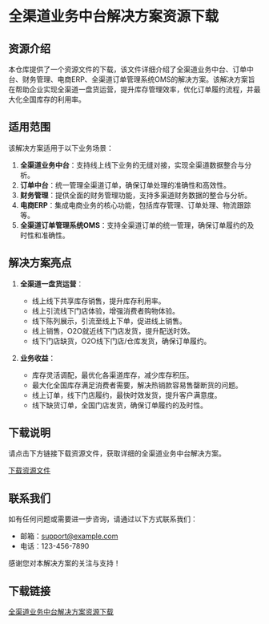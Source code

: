 # 全渠道业务中台解决方案资源下载

## 资源介绍

本仓库提供了一个资源文件的下载，该文件详细介绍了全渠道业务中台、订单中台、财务管理、电商ERP、全渠道订单管理系统OMS的解决方案。该解决方案旨在帮助企业实现全渠道一盘货运营，提升库存管理效率，优化订单履约流程，并最大化全国库存的利用率。

## 适用范围

该解决方案适用于以下业务场景：

1. **全渠道业务中台**：支持线上线下业务的无缝对接，实现全渠道数据整合与分析。
2. **订单中台**：统一管理全渠道订单，确保订单处理的准确性和高效性。
3. **财务管理**：提供全面的财务管理功能，支持多渠道财务数据的整合与分析。
4. **电商ERP**：集成电商业务的核心功能，包括库存管理、订单处理、物流跟踪等。
5. **全渠道订单管理系统OMS**：支持全渠道订单的统一管理，确保订单履约的及时性和准确性。

## 解决方案亮点

1. **全渠道一盘货运营**：
   - 线上线下共享库存销售，提升库存利用率。
   - 线上引流线下门店体验，增强消费者购物体验。
   - 线下陈列展示，引流至线上下单，促进线上销售。
   - 线上销售，O2O就近线下门店发货，提升配送时效。
   - 线下门店缺货，O2O线下门店/仓库发货，确保订单履约。

2. **业务收益**：
   - 库存灵活调配，最优化各渠道库存，减少库存积压。
   - 最大化全国库存满足消费者需要，解决热销款容易售罄断货的问题。
   - 线上订单，线下门店履约，最快时效发货，提升客户满意度。
   - 线下缺货订单，全国门店发货，确保订单履约的及时性。

## 下载说明

请点击下方链接下载资源文件，获取详细的全渠道业务中台解决方案。

[下载资源文件](#)

## 联系我们

如有任何问题或需要进一步咨询，请通过以下方式联系我们：

- 邮箱：support@example.com
- 电话：123-456-7890

感谢您对本解决方案的关注与支持！

## 下载链接

[全渠道业务中台解决方案资源下载](https://pan.quark.cn/s/a48061d5ff44)